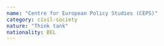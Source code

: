 ```yaml
---
name: "Centre for European Policy Studies (CEPS)"
category: civil-society
nature: "Think tank"
nationality: BEL
---
```

